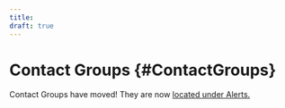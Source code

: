 ```yaml
---
title:
draft: true
---
```


# Contact Groups {#ContactGroups}

Contact Groups have moved! They are now [located under Alerts.](/Alerting/ContactGroups.md)
